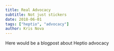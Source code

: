 ```yaml
---
title: Real Advocacy
subtitle: Not just stickers
date: 2018-06-01
tags: ["heptio", "advocacy"]
author: Kris Nova
---
```


Here would be a blogpost about Heptio advocacy
